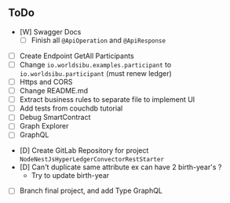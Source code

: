 ## ToDo

- [W] Swagger Docs
  - [ ] Finish all `@ApiOperation` and `@ApiResponse`
- [ ] Create Endpoint GetAll Participants
- [ ] Change `io.worldsibu.examples.participant` to `io.worldsibu.participant` (must renew ledger)
- [ ] Https and CORS
- [ ] Change README.md
- [ ] Extract business rules to separate file to implement UI
- [ ] Add tests from couchdb tutorial
- [ ] Debug SmartContract
- [ ] Graph Explorer
- [ ] GraphQL
- [D] Create GitLab Repository for project `NodeNestJsHyperLedgerConvectorRestStarter`
- [D] Can't duplicate same attribute ex can have 2 birth-year's ?
  - Try to update birth-year

- [ ] Branch final project, and add Type GraphQL
